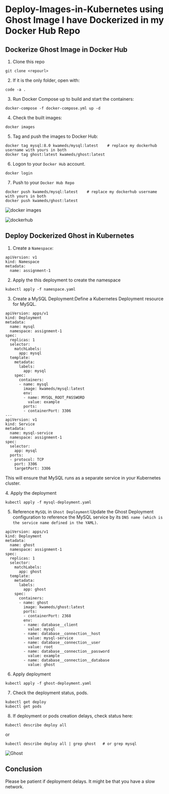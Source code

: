 # Deploy-Images-in-Kubernetes using Ghost Image I have Dockerized in my Docker Hub Repo

## Dockerize Ghost Image in Docker Hub
1. Clone this repo
```
git clone <repourl>
```
2. If it is the only folder, open with:
```
code -a .
```
3. Run Docker Compose up to build and start the containers:
```
docker-compose -f docker-compose.yml up -d
```
4. Check the built images:
```
docker images
```
5. Tag and push the images to Docker Hub:
```
docker tag mysql:8.0 kwameds/mysql:latest    # replace my dockerhub username with yours in both 
docker tag ghost:latest kwameds/ghost:latest
```
6. Logon to your `Docker Hub` account.
```
docker login
```
7. Push to your `Docker Hub Repo`
```
docker push kwameds/mysql:latest    # replace my dockerhub username with yours in both 
docker push kwameds/ghost:latest
```
![docker images](https://github.com/JonesKwameOsei/Dockerize-and-Deploy-Images-in-Kubernetes/assets/81886509/1f536c33-f41e-48b5-aacb-3126b9f37f8f)<p>

![dockerhub](https://github.com/JonesKwameOsei/Dockerize-and-Deploy-Images-in-Kubernetes/assets/81886509/54b9ab7c-4f9c-43ba-9a1c-8a72633a149e)


## Deploy Dockerized Ghost in Kubernetes
1. Create a `Namespace`:
```
apiVersion: v1
kind: Namespace
metadata:
  name: assignment-1
```
2. Apply the this deployment to create the namespace 
```
kubectl apply -f namespace.yaml
```
3.  Create a MySQL Deployment:Define a Kubernetes Deployment resource for MySQL.
```
apiVersion: apps/v1
kind: Deployment
metadata:
  name: mysql
  namespace: assignment-1
spec:
  replicas: 1
  selector:
    matchLabels:
      app: mysql
  template:
    metadata:
      labels:
        app: mysql
    spec:
      containers:
      - name: mysql
        image: kwameds/mysql:latest
        env:
        - name: MYSQL_ROOT_PASSWORD
          value: example
        ports:
        - containerPort: 3306
---
apiVersion: v1
kind: Service
metadata:
  name: mysql-service
  namespace: assignment-1
spec:
  selector:
    app: mysql
  ports:
  - protocol: TCP
    port: 3306
    targetPort: 3306
```
This will ensure that MySQL runs as a separate service in your Kubernetes cluster.<p>
4. Apply the deployment
```
kubectl apply -f mysql-deployment.yaml
```
5. Reference `MySQL` in `Ghost Deployment`:Update the Ghost Deployment configuration to reference the MySQL service by its `DNS name (which is the service name defined in the YAML)`.
```
apiVersion: apps/v1
kind: Deployment
metadata:
  name: ghost
  namespace: assignment-1
spec:
  replicas: 1
  selector:
    matchLabels:
      app: ghost
  template:
    metadata:
      labels:
        app: ghost
    spec:
      containers:
      - name: ghost
        image: kwameds/ghost:latest
        ports:
        - containerPort: 2368
        env:
        - name: database__client
          value: mysql
        - name: database__connection__host
          value: mysql-service
        - name: database__connection__user
          value: root
        - name: database__connection__password
          value: example
        - name: database__connection__database
          value: ghost
```
6. Apply deployment
```
kubectl apply -f ghost-deployment.yaml
```
7. Check the deployment status, pods.
```
kubectl get deploy
kubectl get pods
```
8. If deployment or pods creation delays, check status here:
```
Kubectl describe deploy all 
```
or
```
kubectl describe deploy all | grep ghost   # or grep mysql
```
![Ghost](https://github.com/JonesKwameOsei/Dockerize-and-Deploy-Images-in-Kubernetes/assets/81886509/8d6d33b4-8809-4c5e-9790-e7db7dfae002)

## Conclusion
Please be patient if deployment delays. It might be that you have a slow network.





